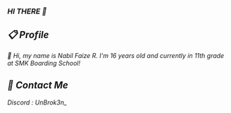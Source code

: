 ### <i>HI THERE<i> 👋

<!--
**nbilfr/nbilfr** is a ✨ _special_ ✨ repository because its `README.md` (this file) appears on your GitHub profile.

Here are some ideas to get you started:

- 🔭 I’m currently working on ...
- 🌱 I’m currently learning ...
- 👯 I’m looking to collaborate on ...
- 🤔 I’m looking for help with ...
- 💬 Ask me about ...
- 📫 How to reach me: ...
- 😄 Pronouns: ...
- ⚡ Fun fact: ...
-->

## 📋 Profile
🌱 Hi, my name is Nabil Faize R. I'm 16 years old and currently in 11th grade at SMK Boarding School!
  
## 💬 Contact Me
Discord : UnBrok3n_
  

